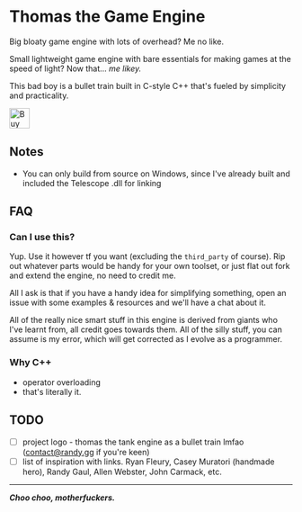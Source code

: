 # Thomas the Game Engine
Big bloaty game engine with lots of overhead? Me no like.

Small lightweight game engine with bare essentials for making games at the speed of light? Now that... *me likey.*

This bad boy is a bullet train built in C-style C++ that's fueled by simplicity and practicality.

<a href='https://ko-fi.com/K3K2BSEW2' target='_blank'><img height='36' style='border:0px;height:36px;' src='https://storage.ko-fi.com/cdn/kofi2.png?v=3' border='0' alt='Buy Me a Coffee at ko-fi.com' /></a>

## Notes
- You can only build from source on Windows, since I've already built and included the Telescope .dll for linking

## FAQ
### Can I use this?
Yup. Use it however tf you want (excluding the `third_party` of course). Rip out whatever parts would be handy for your own toolset, or just flat out fork and extend the engine, no need to credit me.

All I ask is that if you have a handy idea for simplifying something, open an issue with some examples & resources and we'll have a chat about it.

All of the really nice smart stuff in this engine is derived from giants who I've learnt from, all credit goes towards them. All of the silly stuff, you can assume is my error, which will get corrected as I evolve as a programmer.

### Why C++
- operator overloading
- that's literally it.

## TODO
- [ ] project logo - thomas the tank engine as a bullet train lmfao (contact@randy.gg if you're keen)
- [ ] list of inspiration with links. Ryan Fleury, Casey Muratori (handmade hero), Randy Gaul, Allen Webster, John Carmack, etc.

---

***Choo choo, motherfuckers.***
